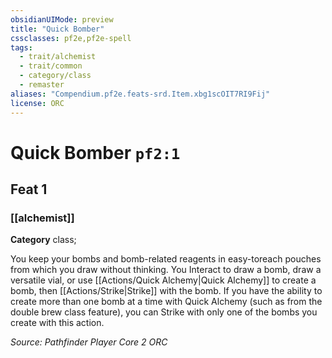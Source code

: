 ```yaml
---
obsidianUIMode: preview
title: "Quick Bomber"
cssclasses: pf2e,pf2e-spell
tags:
  - trait/alchemist
  - trait/common
  - category/class
  - remaster
aliases: "Compendium.pf2e.feats-srd.Item.xbg1scOIT7RI9Fij"
license: ORC
---
```

# Quick Bomber `pf2:1`
## Feat 1
### [[alchemist]]

**Category** class; 




You keep your bombs and bomb-related reagents in easy-toreach pouches from which you draw without thinking. You Interact to draw a bomb, draw a versatile vial, or use [[Actions/Quick Alchemy|Quick Alchemy]] to create a bomb, then [[Actions/Strike|Strike]] with the bomb. If you have the ability to create more than one bomb at a time with Quick Alchemy (such as from the double brew class feature), you can Strike with only one of the bombs you create with this action.

*Source: Pathfinder Player Core 2*
*ORC*